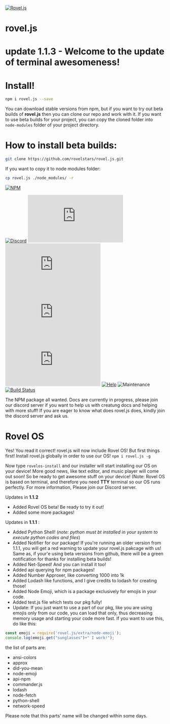 [![Rovel.js](https://img.shields.io/static/v1?label=rovel&message=js&color=red&style=for-the-badge&logo=npm)](https://npmjs.com/package/rovel.js)
# rovel.js
# update 1.1.3 - Welcome to the update of terminal awesomeness!

# Install!
```bash
npm i rovel.js --save
```

You can download stable versions from npm, but if you want to try out beta builds of **rovel.js** then you can clone our repo and work with it. If you want to use beta builds for your project, you can copy the cloned folder into `node-modules` folder of your project directory.

# How to install beta builds:
```bash
git clone https://github.com/rovelstars/rovel.js.git
```
If you want to copy it to node modules folder:
```bash
cp rovel.js ./node_modules/ -r
```
[![NPM](https://nodei.co/npm/rovel.js.png?downloads=true&downloadRank=true&stars=true)](https://nodei.co/npm/rovel.js/)

[![Discord](https://img.shields.io/discord/602906543356379156?color=%237289da&label=chat%20with%20us&logo=discord&style=for-the-badge)](https://discord.gg/953XCpHbKF)
[![Version](https://img.shields.io/npm/v/rovel.js?color=red&label=rovel.js&style=for-the-badge)](https://npmjs.com/package/rovel.js)
[![Downloads](https://img.shields.io/npm/dm/rovel.js?color=red&label=rovel.js%20downloads&logo=npm&style=for-the-badge)](https://registry.npmjs.org/rovel.js/-/rovel.js-1.1.1.tgz)
[![License](https://img.shields.io/npm/l/rovel.js?style=for-the-badge)](https://npmjs.com/package/rovel.js)
![Lines of code](https://img.shields.io/tokei/lines/github/rovelstars/rovel.js?logo=github&style=for-the-badge)
[![Help](http://img.shields.io/static/v1?label=roveljs&message=looking%20for%20maintainers%20and%20testers&color=yellow&style=for-the-badge&logo=discord)](https://discord.gg/953XCpHbKF)
![Maintenance](https://img.shields.io/maintenance/yes/2025?label=rovel.js%20maintained%3F&style=for-the-badge)
[![Build Status](https://img.shields.io/github/workflow/status/sayantan300/rovel.js/Node.js%20CI?label=nodejs%20build&logo=github&style=for-the-badge)](https://github.com/rovelstars/rovel.js)


The NPM package all wanted. Docs are currently in progress, please join our discord server if you want to help us with creatung docs and helping with more stuff!
 If you are eager to know what does rovel.js does, kindly join the discord server and ask us.

# Rovel OS
Yes! You read it correct! rovel.js will now include Rovel OS! But first things first! Install rovel.js globally in order to use our OS!
`npm i rovel.js -g`

Now type `rovelos-install` and our installer will start installing our OS on your device!
More good news, like text editor, and music player will come out soon! So be ready to get awesome stuff on your device! (Note: Rovel OS is based on terminal, and therefore you need **TTY** terminal so our OS runs perfectly. For more information, Please join our Discord server.


 Updates in **1.1.2**
 - Added Rovel OS beta! Be ready to try it out!
 - Added some more packages!

 Updates in **1.1.1** :
 - Added Python Shell! (*note: python must bt installed in your system to execute python codes and files*)
 - Added Notifier for our package! If you're running an older version from 1.1.1, you will get a red warning to update your rovel.js pakcage with us! Same as, if your'e using beta versions from github, there will be a green notification for thanks for installing beta builds!
 - Added Net-Speed! And you can install it too!
 - Added api querying for npm packages!
 - Added Number Approxer, like converting 1000 into 1k
 - Added Lodash like functions, and I give credits to lodash for creating those!
 - Added Node Emoji, which is a package exclusively for emojis in your code.
 - Added test.js file which tests our pkg fully!
 - Update: If you just want to use a part of our pkg, like you are using emojis only from our code, you can load that only, thus decreasing memory usage and starting your code more fast. If you want to use this, do like this:
 ```js
 const emoji = require('rovel.js/extra/node-emoji');
 console.log(emoji.get("sunglasses")+" I work!");
 ```
 the list of parts are:
 - ansi-colors 
 - approx        
 - did-you-mean  
 - node-emoji
 - api-npm      
 - commander.js  
 - lodash        
 - node-fetch
 - python-shell
 - network-speed

 Please note that this parts' name will be changed within some days.
